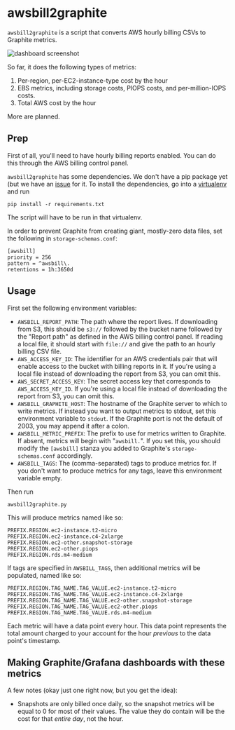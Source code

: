 # awsbill2graphite

`awsbill2graphite` is a script that converts AWS hourly billing CSVs to Graphite metrics.

![dashboard screenshot](https://raw.githubusercontent.com/danslimmon/awsbill2graphite/master/static/dashboard.png)

So far, it does the following types of metrics:

1. Per-region, per-EC2-instance-type cost by the hour
2. EBS metrics, including storage costs, PIOPS costs, and per-million-IOPS costs.
3. Total AWS cost by the hour

More are planned.


## Prep

First of all, you'll need to have hourly billing reports enabled. You can do this
through the AWS billing control panel.

`awsbill2graphite` has some dependencies. We don't have a pip package yet (but we
have an [issue](https://github.com/danslimmon/awsbill2graphite/issues/1) for it. To
install the dependencies, go into a
[virtualenv](http://docs.python-guide.org/en/latest/dev/virtualenvs/) and run

    pip install -r requirements.txt

The script will have to be run in that virtualenv.

In order to prevent Graphite from creating giant, mostly-zero data files, set the
following in `storage-schemas.conf`:

    [awsbill]
    priority = 256
    pattern = ^awsbill\.
    retentions = 1h:3650d

## Usage

First set the following environment variables:

* `AWSBILL_REPORT_PATH`: The path where the report lives. If downloading from S3, this
  should be `s3://` followed by the bucket name followed by the "Report path" as defined
  in the AWS billing control panel. If reading a local file, it should start with
 `file://` and give the path to an hourly billing CSV file.
* `AWS_ACCESS_KEY_ID`: The identifier for an AWS credentials pair that will enable access
  to the bucket with billing reports in it. If you're using a local file instead of
  downloading the report from S3, you can omit this.
* `AWS_SECRET_ACCESS_KEY`: The secret access key that corresponds to `AWS_ACCESS_KEY_ID`.
  If you're using a local file instead of downloading the report from S3, you can omit
  this.
* `AWSBILL_GRAPHITE_HOST`: The hostname of the Graphite server to which to write metrics.
  If instead you want to output metrics to stdout, set this environment variable to
  `stdout`. If the Graphite port is not the default of 2003, you may append it after a
  colon.
* `AWSBILL_METRIC_PREFIX`: The prefix to use for metrics written to Graphite. If absent,
  metrics will begin with "`awsbill.`". If you set this, you should modify the `[awsbill]`
  stanza you added to Graphite's `storage-schemas.conf` accordingly.
* `AWSBILL_TAGS`: The (comma-separated) tags to produce metrics for. If you don't want
  to produce metrics for any tags, leave this environment variable empty.

Then run

    awsbill2graphite.py

This will produce metrics named like so:

    PREFIX.REGION.ec2-instance.t2-micro
    PREFIX.REGION.ec2-instance.c4-2xlarge
    PREFIX.REGION.ec2-other.snapshot-storage
    PREFIX.REGION.ec2-other.piops
    PREFIX.REGION.rds.m4-medium

If tags are specified in `AWSBILL_TAGS`, then additional metrics will be populated, named
like so:

    PREFIX.REGION.TAG_NAME.TAG_VALUE.ec2-instance.t2-micro
    PREFIX.REGION.TAG_NAME.TAG_VALUE.ec2-instance.c4-2xlarge
    PREFIX.REGION.TAG_NAME.TAG_VALUE.ec2-other.snapshot-storage
    PREFIX.REGION.TAG_NAME.TAG_VALUE.ec2-other.piops
    PREFIX.REGION.TAG_NAME.TAG_VALUE.rds.m4-medium

Each metric will have a data point every hour. This data point represents the total amount
charged to your account for the hour _previous_ to the data point's timestamp.

## Making Graphite/Grafana dashboards with these metrics

A few notes (okay just one right now, but you get the idea):

* Snapshots are only billed once daily, so the snapshot metrics will be equal to 0 for
  most of their values. The value they do contain will be the cost for that _entire day_,
  not the hour.
